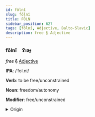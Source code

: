 ```yaml
---
id: fôlnî
slug: fôlnî
title: FÔLN
sidebar_position: 627
tags: [fôlnî, Adjective, Balto-Slavic]
description: free § Adjective
---
```


### fôlnî&emsp;<span kind="abugida">ɤ͊ıƨɟ</span>

*free* **§** [Adjective](../../tags/Adjective)

**IPA**: /ˈfol.ni/

**Verb**: to be free/unconstrained

**Noun**: freedom/autonomy

**Modifier**: free/unconstrained

<details>
    <summary>Origin</summary>
    Czech volný [ˈvolniː]<br/>
    <em>Balto-Slavic Language Family</em>
</details>